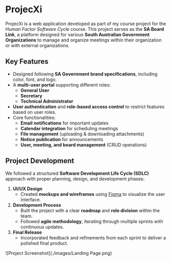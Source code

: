  # ProjecXi

ProjecXi is a web application developed as part of my course project for the *Human Factor Software Cycle* course. This project serves as the **SA Board Link**, a platform designed for various **South Australian Government Organizations** to manage and organize meetings within their organization or with external organizations.

## Key Features
- Designed following **SA Government brand specifications**, including color, font, and logo.
- A **multi-user portal** supporting different roles:
  - **General User**
  - **Secretary**
  - **Technical Administrator**
- **User authentication** and **role-based access control** to restrict features based on user roles.
- Core functionalities:
  - **Email notifications** for important updates
  - **Calendar integration** for scheduling meetings
  - **File management** (uploading & downloading attachments)
  - **Notice publication** for announcements
  - **User, meeting, and board management** (CRUD operations)

## Project Development
We followed a structured **Software Development Life Cycle (SDLC)** approach with proper planning, design, and development phases:

1. **UI/UX Design**
   - Created **mockups and wireframes** using [Figma](https://www.figma.com/design/JWeyAyMjPCWk85RNpVnKs0/DevOps?node-id=0-1&p=f&t=Ya3sdYaY5DfiyjxN-0) to visualize the user interface.
2. **Development Process**
   - Built the project with a clear **roadmap** and **role division** within the team.
   - Followed **agile methodology**, iterating through multiple sprints with continuous updates.
3. **Final Release**
   - Incorporated feedback and refinements from each sprint to deliver a polished final product.
  
![Project Screenshot](./images/Landing Page.png)

<!-- 
Login credential
hf@flinders.com
Password@1

MFA confirmation page
only skip now option functionality for now

Fuctionalities till now
- Login flow
- Signup flow
- Reset password
- Static pages: terms of use, privacy policy, contact us
- Dashboard
- Create project flow
- Kanban boards
- Create ticket flow
- Search page, search page result
 -->


